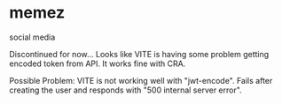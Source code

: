 # memez
social media

Discontinued for now... Looks like VITE is having some problem getting encoded token from API. It works fine with CRA.

Possible Problem: 
VITE is not working well with "jwt-encode". Fails after creating the user and responds with "500 internal server error". 
